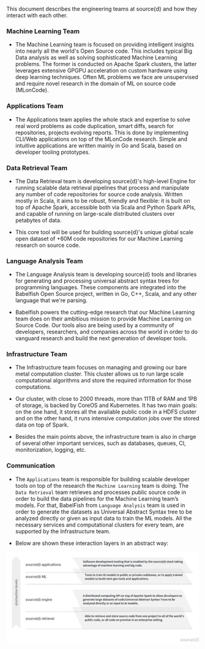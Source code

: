 This document describes the engineering teams at source{d} and how they interact with each other.

### Machine Learning Team

- The Machine Learning team is focused on providing intelligent insights into nearly all the world's Open Source code. This includes typical Big Data analysis as well as solving sophisticated Machine Learning problems. The former is conducted on Apache Spark clusters, the latter leverages extensive GPGPU acceleration on custom hardware using deep learning techniques. Often ML problems we face are unsupervised and require novel research in the domain of ML on source code (MLonCode).

### Applications Team

- The Applications team applies the whole stack and expertise to solve real word problems as code duplication, smart diffs, search for repositories, projects evolving reports. This is done by implementing CLI/Web applications on top of the MLonCode research. Simple and intuitive applications are written mainly in Go and Scala, based on developer tooling prototypes.

### Data Retrieval Team 

- The Data Retrieval team is developing source{d}'s high-level Engine for running scalable data retrieval pipelines that process and manipulate any number of code repositories for source code analysis. Written mostly in Scala, it aims to be robust, friendly and flexible: it is built on top of Apache Spark, accessible both via Scala and Python Spark APIs, and capable of running on large-scale distributed clusters over petabytes of data. 

- This core tool will be used for building source{d}'s unique global scale open dataset of +60M code repositories for our Machine Learning research on source code. 

### Language Analysis Team

- The Language Analysis team is developing source{d} tools and libraries for generating and processing universal abstract syntax trees for programming languages. These components are integrated into the Babelfish Open Source project, written in Go, C++, Scala, and any other language that we're parsing.

- Babelfish powers the cutting-edge research that our Machine Learning team does on their ambitious mission to provide Machine Learning on Source Code. Our tools also are being used by a community of developers, researchers, and companies across the world in order to do vanguard research and build the next generation of developer tools.

### Infrastructure Team

- The Infrastructure team focuses on managing and growing our bare metal computation cluster. This cluster allows us to run large scale computational algorithms and store the required information for those computations.

- Our cluster, with close to 2000 threads, more than 11TB of RAM and 1PB of storage, is backed by CoreOS and Kubernetes. It has two main goals: on the one hand, it stores all the available public code in a HDFS cluster and on the other hand, it runs intensive computation jobs over the stored data on top of Spark.

- Besides the main points above, the infrastructure team is also in charge of several other important services, such as databases, queues, CI, monitorization, logging, etc.

### Communication 

- The ```Applications``` team is responsible for building scalable developer tools on top of the research the ```Machine Learning``` team is doing. The ```Data Retrieval``` team retrieves and processes public source code in order to build the data pipelines for the Machine Learning team’s models. For that, BabelFish from ```Language Analysis``` team is used in order to generate the datasets as Universal Abstract Syntax tree to be analyzed directly or given as input data to train the ML models. All the necessary services and computational clusters for every team, are supported by the Infrastructure team.

- Below are shown these interaction layers in an abstract way: 


![alt text](images/teams.png)
